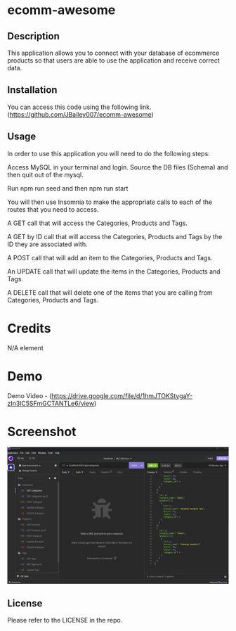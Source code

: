 # ecomm-awesome

## Description
This application allows you to connect with your database of ecommerce products so that users are able to use the application and receive correct data.  

## Installation

You can access this code using the following link. (https://github.com/JBailey007/ecomm-awesome)

## Usage
In order to use this application you will need to do the following steps: 

Access MySQL in your terminal and login. Source the DB files (Schema) and then quit out of the mysql.

Run npm  run seed and then npm run start

You will then use Insomnia to make the appropriate calls to each of the routes that you need to access. 

A GET call that will access the Categories, Products and Tags. 

A GET by ID call that will access the Categories, Products and Tags by the ID they are associated with.

A POST call that will add an item to the Categories, Products and Tags.

An UPDATE call that will update the items in the Categories, Products and Tags. 

A DELETE call that will delete one of the items that you are calling from Categories, Products and Tags.

# Credits
N/A
element
# Demo

Demo Video - (https://drive.google.com/file/d/1hmJTOKStygaY-zIn3lC5SFmGCTANTLe6/view)

# Screenshot
![Application Screenshot](image.png)

## License
Please refer to the LICENSE in the repo. 